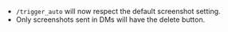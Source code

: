 - `/trigger_auto` will now respect the default screenshot setting.
- Only screenshots sent in DMs will have the delete button.